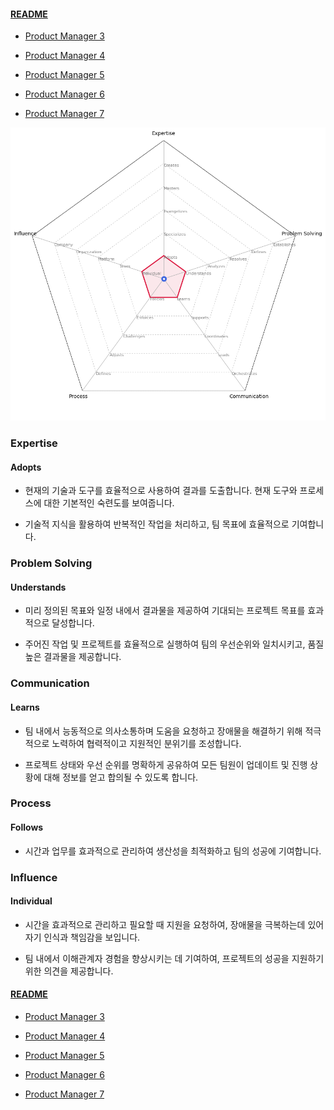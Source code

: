 
#### [README](README.md)
* [Product Manager 3](Product%20Manager%203.md)

* [Product Manager 4](Product%20Manager%204.md)

* [Product Manager 5](Product%20Manager%205.md)

* [Product Manager 6](Product%20Manager%206.md)

* [Product Manager 7](Product%20Manager%207.md)

<picture>
  <img alt="Template Chart" src="charts/Product Manager 3.png">
</picture>

        
### Expertise
            
#### Adopts

* 현재의 기술과 도구를 효율적으로 사용하여 결과를 도출합니다. 현재 도구와 프로세스에 대한 기본적인 숙련도를 보여줍니다.

* 기술적 지식을 활용하여 반복적인 작업을 처리하고, 팀 목표에 효율적으로 기여합니다.
        
### Problem Solving
            
#### Understands

* 미리 정의된 목표와 일정 내에서 결과물을 제공하여 기대되는 프로젝트 목표를 효과적으로 달성합니다.

* 주어진 작업 및 프로젝트를 효율적으로 실행하여 팀의 우선순위와 일치시키고, 품질 높은 결과물을 제공합니다.

### Communication
            
#### Learns

* 팀 내에서 능동적으로 의사소통하며 도움을 요청하고 장애물을 해결하기 위해 적극적으로 노력하여 협력적이고 지원적인 분위기를 조성합니다.

* 프로젝트 상태와 우선 순위를 명확하게 공유하여 모든 팀원이 업데이트 및 진행 상황에 대해 정보를 얻고 합의될 수 있도록 합니다.

### Process
            
#### Follows

* 시간과 업무를 효과적으로 관리하여 생산성을 최적화하고 팀의 성공에 기여합니다.

### Influence
            
#### Individual

* 시간을 효과적으로 관리하고 필요할 때 지원을 요청하여, 장애물을 극복하는데 있어 자기 인식과 책임감을 보입니다.

* 팀 내에서 이해관계자 경험을 향상시키는 데 기여하여, 프로젝트의 성공을 지원하기 위한 의견을 제공합니다.

#### [README](README.md)
* [Product Manager 3](Product%20Manager%203.md)

* [Product Manager 4](Product%20Manager%204.md)

* [Product Manager 5](Product%20Manager%205.md)

* [Product Manager 6](Product%20Manager%206.md)

* [Product Manager 7](Product%20Manager%207.md)
